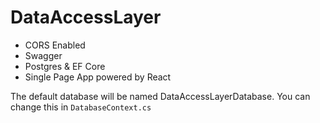 # DataAccessLayer

- CORS Enabled
- Swagger
- Postgres & EF Core
- Single Page App powered by React

The default database will be named DataAccessLayerDatabase. You can change this in `DatabaseContext.cs`
